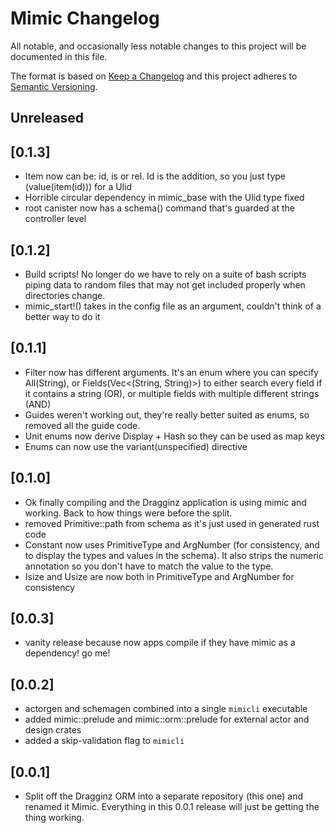 # Mimic Changelog

All notable, and occasionally less notable changes to this project will be documented in this file.

The format is based on [Keep a Changelog](http://keepachangelog.com/)
and this project adheres to [Semantic Versioning](http://semver.org/).

## Unreleased

## [0.1.3]
- Item now can be: id, is or rel.  Id is the addition, so you just type (value(item(id))) for a Ulid
- Horrible circular dependency in mimic_base with the Ulid type fixed
- root canister now has a schema() command that's guarded at the controller level

## [0.1.2]

- Build scripts!  No longer do we have to rely on a suite of bash scripts piping data to random
files that may not get included properly when directories change.
- mimic_start!() takes in the config file as an argument, couldn't think of a better way to do it

## [0.1.1]

- Filter now has different arguments.  It's an enum where you can specify All(String), or Fields(Vec<(String, String)>) to either search every field if it contains a string (OR), or multiple fields with multiple different strings (AND)
- Guides weren't working out, they're really better suited as enums, so removed
all the guide code.
- Unit enums now derive Display + Hash so they can be used as map keys
- Enums can now use the variant(unspecified) directive

## [0.1.0]

- Ok finally compiling and the Dragginz application is using mimic and working.  Back to
how things were before the split.
- removed Primitive::path from schema as it's just used in generated rust code
- Constant now uses PrimitiveType and ArgNumber (for consistency, and to display the types
and values in the schema).  It also strips the numeric annotation so you don't have to match the value to the type.
- Isize and Usize are now both in PrimitiveType and ArgNumber for consistency

## [0.0.3]

- vanity release because now apps compile if they have mimic as a dependency!  go me!

## [0.0.2]

- actorgen and schemagen combined into a single `mimicli` executable
- added mimic::prelude and mimic::orm::prelude for external actor and design crates
- added a skip-validation flag to `mimicli`

## [0.0.1]

- Split off the Dragginz ORM into a separate repository (this one) and renamed it Mimic.  Everything in
this 0.0.1 release will just be getting the thing working.

